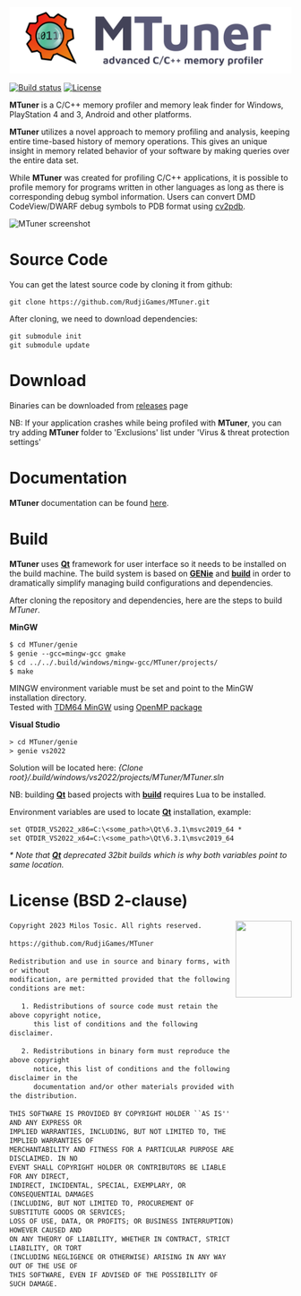 ![MTuner logo](img/mtuner.png)

[![Build status](https://ci.appveyor.com/api/projects/status/8ops3q96bhvpoy4t?svg=true)](https://ci.appveyor.com/project/milostosic/mtuner)
[![License](https://img.shields.io/badge/license-BSD--2%20clause-blue.svg)](https://github.com/RudjiGames/MTuner/blob/master/LICENSE)

**MTuner** is a C/C++ memory profiler and memory leak finder for Windows, PlayStation 4 and 3, Android and other platforms.

**MTuner** utilizes a novel approach to memory profiling and analysis, keeping entire time-based history of memory operations. This gives an unique insight in memory related behavior of your software by making queries over the entire data set.

While **MTuner** was created for profiling C/C++ applications, it is possible to profile memory for programs written in other languages as long as there is corresponding debug symbol information. Users can convert DMD CodeView/DWARF debug symbols to PDB format using [cv2pdb](https://github.com/rainers/cv2pdb).

![MTuner screenshot](https://github.com/RudjiGames/MTuner/blob/master/img/mtuner_screenshot.png)

Source Code
======

You can get the latest source code by cloning it from github:

    git clone https://github.com/RudjiGames/MTuner.git

After cloning, we need to download dependencies:

 	git submodule init
 	git submodule update

Download
======

Binaries can be downloaded from [releases](https://github.com/RudjiGames/MTuner/releases) page  

NB: If your application crashes while being profiled with **MTuner**, you can try adding **MTuner** folder to 'Exclusions' list under 'Virus & threat protection settings'

Documentation
======

**MTuner** documentation can be found [here](https://RudjiGames.github.io/MTuner/).  

Build
======

**MTuner** uses [**Qt**](https://www.qt.io/) framework for user interface so it needs to be installed on the build machine. The build system is based on [**GENie**](https://github.com/bkaradzic/GENie) and [**build**](https://github.com/RudjiGames/build) in order to dramatically simplify managing build configurations and dependencies.

After cloning the repository and dependencies, here are the steps to build *MTuner*.

**MinGW**

	$ cd MTuner/genie
	$ genie --gcc=mingw-gcc gmake
	$ cd ../../.build/windows/mingw-gcc/MTuner/projects/
	$ make
MINGW environment variable must be set and point to the MinGW installation directory.  
Tested with [TDM64 MinGW](http://tdm-gcc.tdragon.net/download) using [OpenMP package](http://sourceforge.net/projects/tdm-gcc/files/TDM-GCC%205%20series/5.1.0-tdm64-1/gcc-5.1.0-tdm64-1-openmp.zip/download)

**Visual Studio**

	> cd MTuner/genie
	> genie vs2022
Solution will be located here: *{Clone root}/.build/windows/vs2022/projects/MTuner/MTuner.sln*

NB: building [**Qt**](https://www.qt.io/) based projects with [**build**](https://github.com/RudjiGames/build) requires Lua to be installed.

Environment variables are used to locate [**Qt**](https://www.qt.io/) installation, example:

	set QTDIR_VS2022_x86=C:\<some_path>\Qt\6.3.1\msvc2019_64 *
	set QTDIR_VS2022_x64=C:\<some_path>\Qt\6.3.1\msvc2019_64

*\* Note that [**Qt**](https://www.qt.io/) deprecated 32bit builds which is why both variables point to same location.*

License (BSD 2-clause)
======

<a href="http://opensource.org/licenses/BSD-2-Clause" target="_blank">
<img align="right" src="https://opensource.org/wp-content/uploads/2022/10/osi-badge-dark.svg" width="100" height="137">
</a>

	Copyright 2023 Milos Tosic. All rights reserved.
	
	https://github.com/RudjiGames/MTuner
	
	Redistribution and use in source and binary forms, with or without
	modification, are permitted provided that the following conditions are met:
	
	   1. Redistributions of source code must retain the above copyright notice,
	      this list of conditions and the following disclaimer.
	
	   2. Redistributions in binary form must reproduce the above copyright
	      notice, this list of conditions and the following disclaimer in the
	      documentation and/or other materials provided with the distribution.
	
	THIS SOFTWARE IS PROVIDED BY COPYRIGHT HOLDER ``AS IS'' AND ANY EXPRESS OR
	IMPLIED WARRANTIES, INCLUDING, BUT NOT LIMITED TO, THE IMPLIED WARRANTIES OF
	MERCHANTABILITY AND FITNESS FOR A PARTICULAR PURPOSE ARE DISCLAIMED. IN NO
	EVENT SHALL COPYRIGHT HOLDER OR CONTRIBUTORS BE LIABLE FOR ANY DIRECT,
	INDIRECT, INCIDENTAL, SPECIAL, EXEMPLARY, OR CONSEQUENTIAL DAMAGES
	(INCLUDING, BUT NOT LIMITED TO, PROCUREMENT OF SUBSTITUTE GOODS OR SERVICES;
	LOSS OF USE, DATA, OR PROFITS; OR BUSINESS INTERRUPTION) HOWEVER CAUSED AND
	ON ANY THEORY OF LIABILITY, WHETHER IN CONTRACT, STRICT LIABILITY, OR TORT
	(INCLUDING NEGLIGENCE OR OTHERWISE) ARISING IN ANY WAY OUT OF THE USE OF
	THIS SOFTWARE, EVEN IF ADVISED OF THE POSSIBILITY OF SUCH DAMAGE. 
